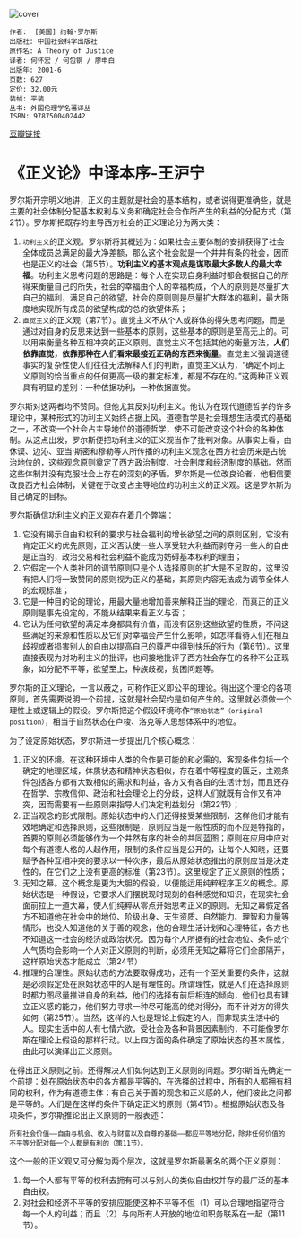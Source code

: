 ![cover](https://img9.doubanio.com/view/subject/s/public/s1271996.jpg)

    作者:  [美国] 约翰·罗尔斯
    出版社: 中国社会科学出版社
    原作名: A Theory of Justice
    译者: 何怀宏 / 何包钢 / 廖申白
    出版年: 2001-6
    页数: 627
    定价: 32.00元
    装帧: 平装
    丛书: 外国伦理学名著译丛
    ISBN: 9787500402442

[豆瓣链接](https://book.douban.com/subject/1028268/)



# 《正义论》中译本序-王沪宁


罗尔斯开宗明义地讲，正义的主题就是社会的基本结构，或者说得更准确些，就是主要的社会体制分配基本权利与义务和确定社会合作所产生的利益的分配方式（第2节）。罗尔斯把既存的主导西方社会的正义理论分为两大类：
1. `功利主义`的正义观。罗尔斯将其概述为：如果社会主要体制的安排获得了社会全体成员总满足的最大净差额，那么这个社会就是一个井井有条的社会，因而也是正义的社会（第5节）。**功利主义的基本观点是谋取最大多数人的最大幸福**。功利主义思考问题的思路是：每个人在实现自身利益时都会根据自己的所得来衡量自己的所失，社会的幸福由个人的幸福构成，个人的原则是尽量扩大自己的福利，满足自己的欲望，社会的原则则是尽量扩大群体的福利，最大限度地实现所有成员的欲望构成的总的欲望体系；
2. `直觉主义`的正义观（第7节）。直觉主义不从个人或群体的得失思考问题，而是通过对自身的反思来达到一些基本的原则，这些基本的原则是至高无上的。可以用来衡量各种互相冲突的正义原则。直觉主义不包括其他的衡量方法，**人们依靠直觉，依靠那种在人们看来最接近正确的东西来衡量**。直觉主义强调道德事实的复杂性使人们往往无法解释人们的判断，直觉主义认为，“确定不同正义原则的恰当重点的任何更高一级的推定标准，都是不存在的。”这两种正义观具有明显的差别：一种依据功利，一种依据直觉。

罗尔斯对这两者均不赞同。但他尤其反对功利主义。他认为在现代道德哲学的许多理论中，某种形式的功利主义始终占据上风。道德哲学是社会理想生活模式的基础之一，不改变一个社会占主导地位的道德哲学，使不可能改变这个社会的各种体制。从这点出发，罗尔斯便把功利主义的正义观当作了批判对象。从事实上看，由休谟、边沁、亚当·斯密和穆勒等人所传播的功利主义观念在西方社会历来是占统治地位的，这些观念原则奠定了西方政治制度、社会制度和经济制度的基础。然而这些体制并没有克服社会上存在的深刻的矛盾。罗尔斯是一位改良论者，他相信要改良西方社会体制，关键在于改变占主导地位的功利主义的正义观。这是罗尔斯为自己确定的目标。

罗尔斯确信功利主义的正义观存在着几个弊端：

1. 它没有揭示自由和权利的要求与社会福利的增长欲望之间的原则区别，它没有肯定正义的优先原则，正义否认使一些人享受较大利益而剥夺另一些人的自由是正当的，政治交易和社会利益不能成为妨碍基本权利的理由；
2. 它假定一个人类社团的调节原则只是个人选择原则的扩大是不足取的，这里没有把人们将一致赞同的原则视为正义的基础，其原则内容无法成为调节全体人的宏观标准；
3. 它是一种目的论的理论，用最大量地增加善来解释正当的理论，而真正的正义原则是事先设定的，不能从结果来看正义与否；
4. 它认为任何欲望的满足本身都具有价值，而没有区别这些欲望的性质，不问这些满足的来源和性质以及它们对幸福会产生什么影响，如怎样看待人们在相互歧视或者损害别人的自由以提高自己的尊严中得到快乐的行为（第6节）。这里直接表现为对功利主义的批评，也间接地批评了西方社会存在的各种不公正现象，如分配不平等，欲望至上，种族歧视，贫困问题等。

罗尔斯的正义理论，一言以蔽之，可称作正义即公平的理论。得出这个理论的各项原则，首先需要说明一个前提，这就是社会契约是如何产生的。这里就必须做一个理性上或逻辑上的假设。罗尔斯把这个假设环境称作`“原始状态”（original position）`，相当于自然状态在卢梭、洛克等人思想体系中的地位。

为了设定原始状态，罗尔斯进一步提出几个核心概念：

1. 正义的环境。在这种环境中人类的合作是可能的和必需的，客观条件包括一个确定的地理区域，体质状态和精神状态相似，存在着中等程度的匮乏，主观条件包括各方都有大致相似的需求和利益，各方又有各自的生活计划，而且还存在哲学、宗教信仰、政治和社会理论上的分歧，这样人们就既有合作又有冲突，因而需要有一些原则来指导人们决定利益划分（第22节）；
2. 正当观念的形式限制。原始状态中的人们还得接受某些限制，这样他们才能有效地确定和选择原则，这些限制是，原则应当是一般性质的而不应是特指的，首要的原则必须能够作为一个井然有序的社会的共同蓝图；原则在应用中应对每个有道德人格的人起作用，限制的条件应当是公开的，让每个人知晓，还要赋予各种互相冲突的要求以一种次序，最后从原始状态推出的原则应当是决定性的，在它们之上没有更高的标准（第23节）。这里规定了正义原则的性质；
3. 无知之幕。这个概念是更为大胆的假设，以便能运用纯粹程序正义的概念。原始状态是一种假设，它要求人们摆脱现时现刻的各种感觉和知识，在现实社会面前拉上一道大幕，使人们纯粹从零点开始思考正义的原则。无知之幕假定各方不知道他在社会中的地位、阶级出身、天生资质、自然能力、理智和力量等情形，也没人知道他的关于善的观念，他的合理生活计划和心理特征，各方也不知道这一社会的经济或政治状况。因为每个人所据有的社会地位、条件或个人气质均会影响一个人对正义原则的判断，必须用无知之幕将它们全部隔开，这样原始状态才能成立（第24节）
4. 推理的合理性。原始状态的方法要取得成功，还有一个至关重要的条件，这就是必须假定处在原始状态中的人是有理性的。所谓理性，就是人们在选择原则时都力图尽量推进自身的利益，他们的选择有前后相连的倾向，他们也具有建立正义感的能力，他们努力寻求一种尽可能高的绝对得分，而不计对方的得失如何（第25节）。当然，这样的人也是理论上假定的人，而非现实生活中的人。现实生活中的人有七情六欲，受社会及各种背景因素制约，不可能像罗尔斯在理论上假设的那样行动。以上四方面的条件确定了原始状态的基本属性，由此可以演绎出正义原则。

在得出正义原则之前。还得解决人们如何达到正义原则的问题。罗尔斯首先确定一个前提：处在原始状态中的各方都是平等的，在选择的过程中，所有的人都拥有相同的权利，作为有道德主体；有自己关于善的观念和正义感的人，他们彼此之间都是平等的。人们是在这样的条件下确定正义的原则（第4节）。根据原始状态及各项条件，罗尔斯推论出正义原则的一般表述：

    所有社会价值——自由与机会、收入与财富以及自尊的基础——都应平等地分配，除非任何价值的不平等分配对每一个人都是有利的（策11节）。

这个一般的正义观又可分解为两个层次，这就是罗尔斯最著名的两个正义原则：

1. 每一个人都有平等的权利去拥有可以与别人的类似自由权并存的最广泛的基本自由权。
1. 对社会和经济不平等的安排应能使这种不平等不但（1）可以合理地指望符合每一个人的利益；而且（2）与向所有人开放的地位和职务联系在一起（第11节）。




































